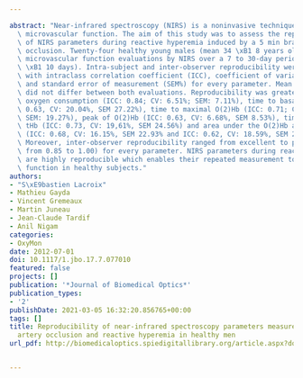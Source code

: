 ---
abstract: "Near-infrared spectroscopy (NIRS) is a noninvasive technique evaluating\
  \ microvascular function. The aim of this study was to assess the reproducibility\
  \ of NIRS parameters during reactive hyperemia induced by a 5 min brachial artery\
  \ occlusion. Twenty-four healthy young males (mean 34 \xB1 8 years old) had two\
  \ microvascular function evaluations by NIRS over a 7 to 30-day period (mean 16\
  \ \xB1 10 days). Intra-subject and inter-observer reproducibility were evaluated\
  \ with intraclass correlation coefficient (ICC), coefficient of variation (CV),\
  \ and standard error of measurement (SEM%) for every parameter. Mean NIRS parameters\
  \ did not differ between both evaluations. Reproducibility was greatest for muscle\
  \ oxygen consumption (ICC: 0.84; CV: 6.51%; SEM: 7.11%), time to basal O(2)Hb (ICC:\
  \ 0.63, CV: 20.04%, SEM 27.22%), time to maximal O(2)Hb (ICC: 0.71; CV: 15.61%;\
  \ SEM: 19.27%), peak of O(2)Hb (ICC: 0.63, CV: 6.68%, SEM 8.53%), time to maximal\
  \ tHb (ICC: 0.73, CV: 19,61%, SEM 24.56%) and area under the O(2)Hb and tHb curves\
  \ (ICC: 0.68, CV: 16.15%, SEM 22.93% and ICC: 0.62, CV: 18.59%, SEM 26.64%, respectively).\
  \ Moreover, inter-observer reproducibility ranged from excellent to perfect (ICC\
  \ from 0.85 to 1.00) for every parameter. NIRS parameters during reactive hyperemia\
  \ are highly reproducible which enables their repeated measurement to study microvascular\
  \ function in healthy subjects."
authors:
- "S\xE9bastien Lacroix"
- Mathieu Gayda
- Vincent Gremeaux
- Martin Juneau
- Jean-Claude Tardif
- Anil Nigam
categories:
- OxyMon
date: 2012-07-01
doi: 10.1117/1.jbo.17.7.077010
featured: false
projects: []
publication: '*Journal of Biomedical Optics*'
publication_types:
- '2'
publishDate: 2021-03-05 16:32:20.856765+00:00
tags: []
title: Reproducibility of near-infrared spectroscopy parameters measured during brachial
  artery occlusion and reactive hyperemia in healthy men
url_pdf: http://biomedicaloptics.spiedigitallibrary.org/article.aspx?doi=10.1117/1.JBO.17.7.077010

---

